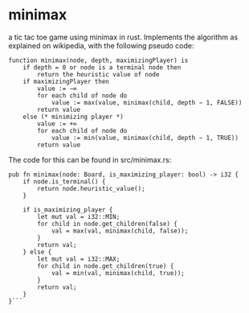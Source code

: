 # minimax
a tic tac toe game using minimax in rust. Implements the algorithm as explained on wikipedia, with the following pseudo code:
```
function minimax(node, depth, maximizingPlayer) is
    if depth = 0 or node is a terminal node then
        return the heuristic value of node
    if maximizingPlayer then
        value := −∞
        for each child of node do
            value := max(value, minimax(child, depth − 1, FALSE))
        return value
    else (* minimizing player *)
        value := +∞
        for each child of node do
            value := min(value, minimax(child, depth − 1, TRUE))
        return value
```
The code for this can be found in src/minimax.rs:
```
pub fn minimax(node: Board, is_maximizing_player: bool) -> i32 {
    if node.is_terminal() {
        return node.heuristic_value();
    }

    if is_maximizing_player {
        let mut val = i32::MIN;
        for child in node.get_children(false) {
            val = max(val, minimax(child, false));
        }
        return val;
    } else {
        let mut val = i32::MAX;
        for child in node.get_children(true) {
            val = min(val, minimax(child, true));
        }
        return val;
    }
}```
